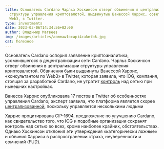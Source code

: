 ```yaml
---
title: Основатель Cardano Чарльз Хоскинсон отверг обвинения в централизации
  структуры управления криптовалютой, выдвинутые Ванессой Харрис, советником
  Web3, в Twitter.
type: investments
date: 2023-03-06T14:34:56+02:00
author: Владимир Матвеев
img: /images/articles/aommaw1ocapi4cakntbk.jpg
cat: Полезное
---
```

Основатель Cardano оспорил заявление криптоаналитика, усомнившегося в децентрализации сети Cardano. Чарльз Хоскинсон отверг  обвинения в централизации структуры управления криптовалютой. Обвинения были выдвинуты Ванессой Харрис, «консультантом по Web3» в Twitter, которая заявила, что IOG, компания, стоящая за разработкой Cardano, не утратит [контроль](https://twitter.com/technologypoet/status/1632158802135982081) над сетью при нынешних настройках. 

Ванесса Харрис опубликовала 17 постов в Twitter об особенностях управления Cardano; эксперт заявила, что платформа является скорее [централизованной](https://forum.bits.media/index.php?/topic/224655-%D1%87%D0%B0%D1%80%D0%BB%D1%8C%D0%B7-%D1%85%D0%BE%D1%81%D0%BA%D0%B8%D0%BD%D1%81%D0%BE%D0%BD-%D0%BA%D1%82%D0%BE-%D1%83%D0%B2%D0%B5%D1%80%D0%B5%D0%BD-%D0%B2-%D1%86%D0%B5%D0%BD%D1%82%D1%80%D0%B0%D0%BB%D0%B8%D0%B7%D0%B0%D1%86%D0%B8%D0%B8-cardano-%D1%82%D0%BE%D1%82-%D1%80%D0%B0%D1%81%D0%BF%D1%80%D0%BE%D1%81%D1%82%D1%80%D0%B0%D0%BD%D1%8F%D0%B5%D1%82-fud/), поскольку управляется несколькими людьми 

Харрис процитировала CIP-1694, предложение по улучшению Cardano, как свидетельство того, что IOG и подобные организации сохранят контроль над сетью во всех, кроме наиболее крайних, обстоятельствах. Однако Хоскинсон отклонил эти утверждения «категорически ложные» и обвинил Харриса в распространении страха, неуверенности и сомнений (FUD).